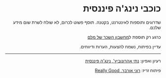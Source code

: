 <div style="direction: rtl">

# כוכבי נינג'ה פיננסית

שדרוגים ותוספות לאינטרנט, בקטנה. תוסף פשוט לכרום, לא שולח לשרת שום מידע שלכם.

כרגע רק תוספת ל[מחשבון השכר של מלם](https://www.malam-payroll.com/%D7%9E%D7%97%D7%A9%D7%91%D7%95%D7%9F-%D7%A9%D7%9B%D7%A8)

עדיין בפיתוח, נשמח להצעות, הערות ודיווחים.

---

רעיון ואפיון: [נתי אהרונוביץ', נינג'ה פיננסית](facebook.com/nathan.aharonovich/)

פיתוח זריז: [רוני אורבך, Really Good](https://reallygood.co.il?utm_campaign=fininja)

</div>
